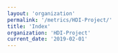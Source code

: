 ```yaml
---
layout: 'organization'
permalink: '/metrics/HDI-Project/'
title: 'Index'
organization: 'HDI-Project'
current_date: '2019-02-01'
---
```

